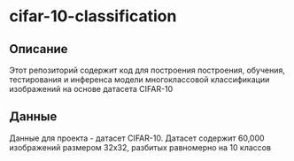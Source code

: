 # cifar-10-classification

## Описание

Этот репозиторий содержит код для построения построения, обучения, тестирования и инференса модели многоклассовой классификации изображений на основе датасета CIFAR-10

## Данные

Данные для проекта - датасет CIFAR-10. Датасет содержит 60,000 изображений размером 32x32, разбитых равномерно на 10 классов 